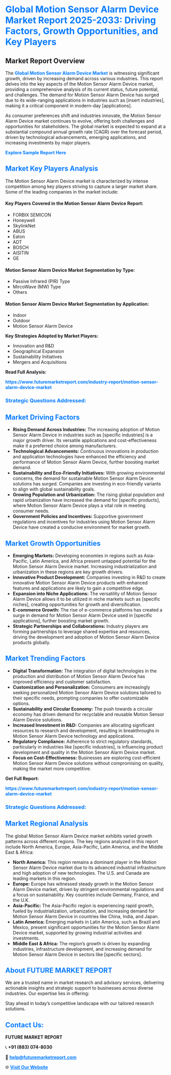 <h1 style="color: #007BFF;">Global Motion Sensor Alarm Device Market Report 2025-2033: Driving Factors, Growth Opportunities, and Key Players</h1>

<section id="overview">
<h2>Market Report Overview</h2>
<p>The <a href="https://www.futuremarketreport.com/industry-report/motion-sensor-alarm-device-market" style="color: #007BFF; text-decoration: none;"><strong>Global Motion Sensor Alarm Device Market</strong></a> is witnessing significant growth, driven by increasing demand across various industries. This report delves into the key aspects of the Motion Sensor Alarm Device market, providing a comprehensive analysis of its current status, future potential, and challenges. The demand for Motion Sensor Alarm Device has surged due to its wide-ranging applications in industries such as [insert industries], making it a critical component in modern-day [applications].</p>
<p>As consumer preferences shift and industries innovate, the Motion Sensor Alarm Device market continues to evolve, offering both challenges and opportunities for stakeholders. The global market is expected to expand at a substantial compound annual growth rate (CAGR) over the forecast period, driven by technological advancements, emerging applications, and increasing investments by major players.</p>
</section>

<section id="overview">
<p><a href="https://www.futuremarketreport.com/request-sample/reportId=119944" style="color: #007BFF; text-decoration: none;"><strong>Explore Sample Report Here</strong></a></p>
</section>

<section id="key-players">
<h2 style="color: #007BFF;">Market Key Players Analysis</h2>
<p>The Motion Sensor Alarm Device market is characterized by intense competition among key players striving to capture a larger market share. Some of the leading companies in the market include:</p>
<h4>Key Players Covered in the Motion Sensor Alarm Device Report:</h4>
<ul><li>FORBIX SEMICON</li><li>Honeywell</li><li>SkylinkNet</li><li>ABUS</li><li>Eaton</li><li>ADT</li><li>BOSCH</li><li>AISITIN</li><li>GE</li></ul>
<h4>Motion Sensor Alarm Device Market Segmentation by Type:</h4>
<ul><li>Passive Infrared (PIR) Type</li><li>MircoWave (MW) Type</li><li>Others</li></ul>

<h4>Motion Sensor Alarm Device Market Segmentation by Application:</h4>
<ul><li>Indoor</li><li>Outdoor</li><li>Motion Sensor Alarm Device</li></ul>
<p><strong>Key Strategies Adopted by Market Players:</strong></p>
<ul>
<li>Innovation and R&D</li>
<li>Geographical Expansion</li>
<li>Sustainability Initiatives</li>
<li>Mergers and Acquisitions</li>
</ul>
</section>

<section>
<p><strong>Read Full Analysis: </strong></p><a href="https://www.futuremarketreport.com/industry-report/motion-sensor-alarm-device-market" style="color: #007BFF; text-decoration: none;"><strong>https://www.futuremarketreport.com/industry-report/motion-sensor-alarm-device-market</strong></a>
<h3 style="color: #007BFF;">Strategic Questions Addressed:</h3>
</section>

<section id="driving-factors">
<h2 style="color: #007BFF;">Market Driving Factors</h2>
<ul>
<li><strong>Rising Demand Across Industries:</strong> The increasing adoption of Motion Sensor Alarm Device in industries such as [specific industries] is a major growth driver. Its versatile applications and cost-effectiveness make it a preferred choice among manufacturers.</li>
<li><strong>Technological Advancements:</strong> Continuous innovations in production and application technologies have enhanced the efficiency and performance of Motion Sensor Alarm Device, further boosting market demand.</li>
<li><strong>Sustainability and Eco-Friendly Initiatives:</strong> With growing environmental concerns, the demand for sustainable Motion Sensor Alarm Device solutions has surged. Companies are investing in eco-friendly variants to align with global sustainability goals.</li>
<li><strong>Growing Population and Urbanization:</strong> The rising global population and rapid urbanization have increased the demand for [specific products], where Motion Sensor Alarm Device plays a vital role in meeting consumer needs.</li>
<li><strong>Government Policies and Incentives:</strong> Supportive government regulations and incentives for industries using Motion Sensor Alarm Device have created a conducive environment for market growth.</li>
</ul>
</section>

<section id="growth-opportunities">
<h2 style="color: #007BFF;">Market Growth Opportunities</h2>
<ul>
<li><strong>Emerging Markets:</strong> Developing economies in regions such as Asia-Pacific, Latin America, and Africa present untapped potential for the Motion Sensor Alarm Device market. Increasing industrialization and urbanization in these regions are key growth drivers.</li>
<li><strong>Innovative Product Development:</strong> Companies investing in R&D to create innovative Motion Sensor Alarm Device products with enhanced features and applications are likely to gain a competitive edge.</li>
<li><strong>Expansion into Niche Applications:</strong> The versatility of Motion Sensor Alarm Device allows it to be utilized in niche markets such as [specific niches], creating opportunities for growth and diversification.</li>
<li><strong>E-commerce Growth:</strong> The rise of e-commerce platforms has created a surge in demand for Motion Sensor Alarm Device used in [specific applications], further boosting market growth.</li>
<li><strong>Strategic Partnerships and Collaborations:</strong> Industry players are forming partnerships to leverage shared expertise and resources, driving the development and adoption of Motion Sensor Alarm Device products globally.</li>
</ul>
</section>

<section id="trending-factors">
<h2 style="color: #007BFF;">Market Trending Factors</h2>
<ul>
<li><strong>Digital Transformation:</strong> The integration of digital technologies in the production and distribution of Motion Sensor Alarm Device has improved efficiency and customer satisfaction.</li>
<li><strong>Customization and Personalization:</strong> Consumers are increasingly seeking personalized Motion Sensor Alarm Device solutions tailored to their specific needs, prompting companies to offer customizable options.</li>
<li><strong>Sustainability and Circular Economy:</strong> The push towards a circular economy has driven demand for recyclable and reusable Motion Sensor Alarm Device solutions.</li>
<li><strong>Increased Investment in R&D:</strong> Companies are allocating significant resources to research and development, resulting in breakthroughs in Motion Sensor Alarm Device technology and applications.</li>
<li><strong>Regulatory Compliance:</strong> Adherence to strict regulatory standards, particularly in industries like [specific industries], is influencing product development and quality in the Motion Sensor Alarm Device market.</li>
<li><strong>Focus on Cost-Effectiveness:</strong> Businesses are exploring cost-efficient Motion Sensor Alarm Device solutions without compromising on quality, making the market more competitive.</li>
</ul>
</section>

<section>
<p><strong>Get Full Report: </strong></p><a href="https://www.futuremarketreport.com/industry-report/motion-sensor-alarm-device-market" style="color: #007BFF; text-decoration: none;"><strong>https://www.futuremarketreport.com/industry-report/motion-sensor-alarm-device-market</strong></a>
<h3 style="color: #007BFF;">Strategic Questions Addressed:</h3>
</section>


<section id="regional-analysis">
<h2 style="color: #007BFF;">Market Regional Analysis</h2>
<p>The global Motion Sensor Alarm Device market exhibits varied growth patterns across different regions. The key regions analyzed in this report include North America, Europe, Asia-Pacific, Latin America, and the Middle East & Africa:</p>
<ul>
<li><strong>North America:</strong> This region remains a dominant player in the Motion Sensor Alarm Device market due to its advanced industrial infrastructure and high adoption of new technologies. The U.S. and Canada are leading markets in this region.</li>
<li><strong>Europe:</strong> Europe has witnessed steady growth in the Motion Sensor Alarm Device market, driven by stringent environmental regulations and a focus on sustainability. Key countries include Germany, France, and the U.K.</li>
<li><strong>Asia-Pacific:</strong> The Asia-Pacific region is experiencing rapid growth, fueled by industrialization, urbanization, and increasing demand for Motion Sensor Alarm Device in countries like China, India, and Japan.</li>
<li><strong>Latin America:</strong> Emerging markets in Latin America, such as Brazil and Mexico, present significant opportunities for the Motion Sensor Alarm Device market, supported by growing industrial activities and investments.</li>
<li><strong>Middle East & Africa:</strong> The region’s growth is driven by expanding industries, infrastructure development, and increasing demand for Motion Sensor Alarm Device in sectors like [specific sectors].</li>
</ul>
</section>

<footer>
<h2 style="color: #007BFF;">About FUTURE MARKET REPORT</h2>
<p>We are a trusted name in market research and advisory services, delivering actionable insights and strategic support to businesses across diverse industries. Our expertise lies in offering:</p>

<p>Stay ahead in today’s competitive landscape with our tailored research solutions.</p>

<h2 style="color: #007BFF;">Contact Us:</h2>
<p><strong>FUTURE MARKET REPORT</strong></p>
<p>📞 <strong>+91 (883) 074-8030</strong></p>
<p>📧 <strong><a href="mailto:help@futuremarketreport.com" style="color: #007BFF;">help@futuremarketreport.com</a></strong></p>
<p>🌐 <strong><a href="https://www.futuremarketreport.com/" style="color: #007BFF;">Visit Our Website</a></strong></p>
</footer>